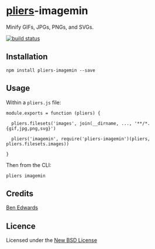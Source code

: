 # [pliers](https://pliersjs.github.io/)-imagemin

Minify GIFs, JPGs, PNGs, and SVGs.

[![build status](https://secure.travis-ci.org/pliersjs/pliers-imagemin.png)](http://travis-ci.org/pliersjs/pliers-imagemin)

## Installation

```
npm install pliers-imagemin --save
```

## Usage

Within a `pliers.js` file:

```
module.exports = function (pliers) {

  pliers.filesets('images', join(__dirname, ..., '**/*.{gif,jpg,png,svg}')

  pliers('imagemin', require('pliers-imagemin')(pliers, pliers.filesets.images))

}
```

Then from the CLI:

```
pliers imagemin
```

## Credits
[Ben Edwards](https://github.com/benedfit/)

## Licence
Licensed under the [New BSD License](http://opensource.org/licenses/bsd-license.php)
